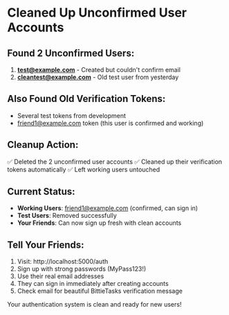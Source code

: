 # Cleaned Up Unconfirmed User Accounts

## Found 2 Unconfirmed Users:
1. **test@example.com** - Created but couldn't confirm email
2. **cleantest@example.com** - Old test user from yesterday

## Also Found Old Verification Tokens:
- Several test tokens from development
- friend1@example.com token (this user is confirmed and working)

## Cleanup Action:
✅ Deleted the 2 unconfirmed user accounts
✅ Cleaned up their verification tokens automatically
✅ Left working users untouched

## Current Status:
- **Working Users**: friend1@example.com (confirmed, can sign in)
- **Test Users**: Removed successfully
- **Your Friends**: Can now sign up fresh with clean accounts

## Tell Your Friends:
1. Visit: http://localhost:5000/auth
2. Sign up with strong passwords (MyPass123!)
3. Use their real email addresses
4. They can sign in immediately after creating accounts
5. Check email for beautiful BittieTasks verification message

Your authentication system is clean and ready for new users!